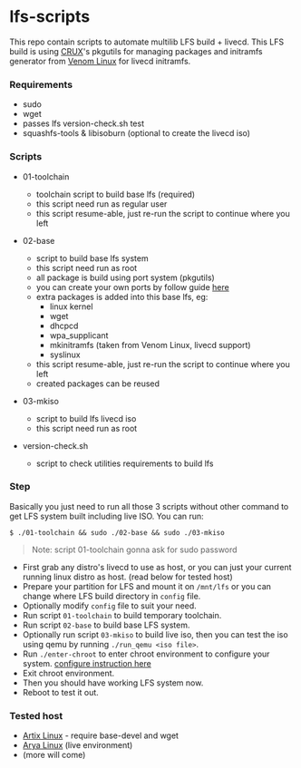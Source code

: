 # lfs-scripts

This repo contain scripts to automate multilib LFS build + livecd. This LFS build is using [CRUX](https://crux.nu)'s pkgutils for managing packages and initramfs generator from [Venom Linux](https://venomlinux.org) for livecd initramfs.

### Requirements

* sudo
* wget
* passes lfs version-check.sh test
* squashfs-tools & libisoburn (optional to create the livecd iso)

### Scripts

* 01-toolchain
  - toolchain script to build base lfs (required)
  - this script need run as regular user
  - this script resume-able, just re-run the script to continue where you left
  
* 02-base
  - script to build base lfs system
  - this script need run as root
  - all package is build using port system (pkgutils)
  - you can create your own ports by follow guide [here](https://crux.nu/Main/Handbook3-5#ntoc23)
  - extra packages is added into this base lfs, eg:
    - linux kernel
    - wget
    - dhcpcd
    - wpa_supplicant
    - mkinitramfs (taken from Venom Linux, livecd support)
    - syslinux
  - this script resume-able, just re-run the script to continue where you left
  - created packages can be reused
    
* 03-mkiso
  - script to build lfs livecd iso
  - this script need run as root
  
* version-check.sh
  - script to check utilities requirements to build lfs
  
### Step

Basically you just need to run all those 3 scripts without other command to get LFS system built including live ISO. You can run:
```
$ ./01-toolchain && sudo ./02-base && sudo ./03-mkiso
```
> Note: script 01-toolchain gonna ask for sudo password

- First grab any distro's livecd to use as host, or you can just your current running linux distro as host. (read below for tested host)
- Prepare your partition for LFS and mount it on `/mnt/lfs` or you can change where LFS build directory in `config` file.
- Optionally modify `config` file to suit your need.
- Run script `01-toolchain` to build temporary toolchain.
- Run script `02-base` to build base LFS system.
- Optionally run script `03-mkiso` to build live iso, then you can test the iso using qemu by running `./run_qemu <iso file>`.
- Run `./enter-chroot` to enter chroot environment to configure your system. [configure instruction here](./rootfs/root/README)
- Exit chroot environment.
- Then you should have working LFS system now.
- Reboot to test it out.

### Tested host

- [Artix Linux](https://artixlinux.org/) - require base-devel and wget
- [Arya Linux](https://aryalinux.info/) (live environment)
- (more will come)
